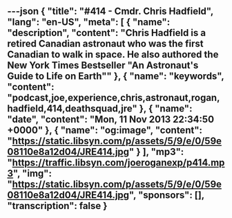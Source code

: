 ---json
{
  "title": "#414 - Cmdr. Chris Hadfield",
  "lang": "en-US",
  "meta": [
    {
      "name": "description",
      "content": "Chris Hadfield is a retired Canadian astronaut who was the first Canadian to walk in space. He also authored the New York Times Bestseller \"An Astronaut's Guide to Life on Earth\""
    },
    {
      "name": "keywords",
      "content": "podcast,joe,experience,chris,astronaut,rogan,hadfield,414,deathsquad,jre"
    },
    {
      "name": "date",
      "content": "Mon, 11 Nov 2013 22:34:50 +0000"
    },
    {
      "name": "og:image",
      "content": "https://static.libsyn.com/p/assets/5/9/e/0/59e08110e8a12d04/JRE414.jpg"
    }
  ],
  "mp3": "https://traffic.libsyn.com/joeroganexp/p414.mp3",
  "img": "https://static.libsyn.com/p/assets/5/9/e/0/59e08110e8a12d04/JRE414.jpg",
  "sponsors": [],
  "transcription": false
}
---
<episode-header />

<timemark seconds="0" />

<transcribe-call-to-action />

<episode-footer />
